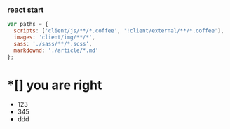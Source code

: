 ### react start

```JavaScript
var paths = {
  scripts: ['client/js/**/*.coffee', '!client/external/**/*.coffee'],
  images: 'client/img/**/*',
  sass: './sass/**/*.scss',
  markdownd: './article/*.md'
};
```
 *[]  you are right
======
* 123
* 345
* ddd
